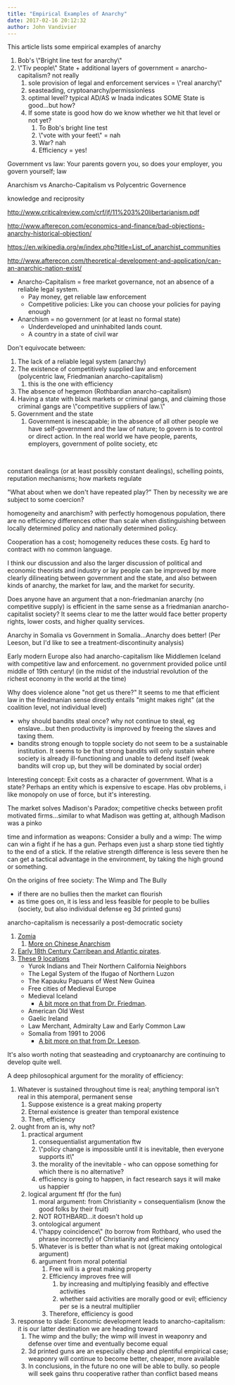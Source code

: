 ```yaml
---
title: "Empirical Examples of Anarchy"
date: 2017-02-16 20:12:32
author: John Vandivier
---
```




This article lists some empirical examples of anarchy
<ol>
 	<li>Bob's \"Bright line test for anarchy\"</li>
 	<li>\"Tiv people\" State + additional layers of government = anarcho-capitalism? not really
<ol>
 	<li>sole provision of legal and enforcement services = \"real anarchy\"</li>
 	<li>seasteading, cryptoanarchy/permissionless</li>
 	<li>optimal level? typical AD/AS w Inada indicates SOME State is good...but how?</li>
 	<li>If some state is good how do we know whether we hit that level or not yet?
<ol>
 	<li>To Bob's bright line test</li>
 	<li>\"vote with your feet\" = nah</li>
 	<li>War? nah</li>
 	<li>Efficiency = yes!</li>
</ol>
</li>
</ol>
</li>
</ol>
Government vs law: Your parents govern you, so does your employer, you govern yourself; law

Anarchism vs Anarcho-Capitalism vs Polycentric Governence

knowledge and reciprosity

http://www.criticalreview.com/crf/jf/11%203%20libertarianism.pdf

http://www.afterecon.com/economics-and-finance/bad-objections-anarchy-historical-objection/

https://en.wikipedia.org/w/index.php?title=List_of_anarchist_communities

http://www.afterecon.com/theoretical-development-and-application/can-an-anarchic-nation-exist/
<ul>
 	<li>Anarcho-Capitalism = free market governance, not an absence of a reliable legal system.
<ul>
 	<li>Pay money, get reliable law enforcement</li>
 	<li>Competitive policies: Like you can choose your policies for paying enough</li>
</ul>
</li>
 	<li>Anarchism = no government (or at least no formal state)
<ul>
 	<li>Underdeveloped and uninhabited lands count.</li>
 	<li>A country in a state of civil war</li>
</ul>
</li>
</ul>
Don't equivocate between:
<ol>
 	<li>The lack of a reliable legal system (anarchy)</li>
 	<li>The existence of competitively supplied law and enforcement (polycentric law, Friedmanian anarcho-capitalism)
<ol>
 	<li>this is the one with efficiency</li>
</ol>
</li>
 	<li>The absence of hegemon (Rothbardian anarcho-capitalism)</li>
 	<li>Having a state with black markets or criminal gangs, and claiming those criminal gangs are \"competitive suppliers of law.\"</li>
 	<li>Government and the state
<ol>
 	<li>Government is inescapable; in the absence of all other people we have self-government and the law of nature; to govern is to control or direct action. In the real world we have people, parents, employers, government of polite society, etc</li>
</ol>
</li>
</ol>
&nbsp;

constant dealings (or at least possibly constant dealings), schelling points, reputation mechanisms; how markets regulate

\"What about when we don't have repeated play?\" Then by necessity we are subject to some coercion?

homogeneity and anarchism? with perfectly homogenous population, there are no efficiency differences other than scale when distinguishing between locally determined policy and nationally determined policy.

Cooperation has a cost; homogeneity reduces these costs. Eg hard to contract with no common language.

I think our discussion and also the larger discussion of political and economic theorists and industry or lay people can be improved by more clearly dilineating between government and the state, and also between kinds of anarchy, the market for law, and the market for security.

Does anyone have an argument that a non-friedmanian anarchy (no competitive supply) is efficient in the same sense as a friedmanian anarcho-capitalist society? It seems clear to me the latter would face better property rights, lower costs, and higher quality services.

Anarchy in Somalia vs Government in Somalia...Anarchy does better! (Per Leeson, but I'd like to see a treatment-discontinuity analysis)

Early modern Europe also had anarcho-capitalism like Middlemen Iceland with competitive law and enforcement. no government provided police until middle of 19th century! (in the midst of the industrial revolution of the richest economy in the world at the time)

Why does violence alone \"not get us there?\" It seems to me that efficient law in the friedmanian sense directly entails \"might makes right\" (at the coalition level, not individual level)
<ul>
 	<li>why should bandits steal once? why not continue to steal, eg enslave...but then productivity is improved by freeing the slaves and taxing them.</li>
 	<li>bandits strong enough to topple society do not seem to be a sustainable institution. It seems to be that strong bandits will only sustain where society is already ill-functioning and unable to defend itself (weak bandits will crop up, but they will be dominated by social order)</li>
</ul>
Interesting concept: Exit costs as a character of government. What is a state? Perhaps an entity which is expensive to escape. Has obv problems, i like monopoly on use of force, but it's interesting.

The market solves Madison's Paradox; competitive checks between profit motivated firms...similar to what Madison was getting at, although Madison was a pinko

time and information as weapons: Consider a bully and a wimp: The wimp can win a fight if he has a gun. Perhaps even just a sharp stone tied tightly to the end of a stick. If the relative strength difference is less severe then he can get a tactical advantage in the environment, by taking the high ground or something.

On the origins of free society: The Wimp and The Bully
<ul>
 	<li>if there are no bullies then the market can flourish</li>
 	<li>as time goes on, it is less and less feasible for people to be bullies (society, but also individual defense eg 3d printed guns)</li>
</ul>
anarcho-capitalism is necessarily a post-democratic society
<ol>
 	<li><a href=\"https://en.wikipedia.org/wiki/Zomia_(region)\">Zomia</a>
<ol>
 	<li><a href=\"https://en.wikipedia.org/wiki/Anarchism_in_China\">More on Chinese Anarchism</a></li>
</ol>
</li>
 	<li><a href=\"https://en.wikipedia.org/w/index.php?title=The_Invisible_Hook&amp;oldid=737760406\">Early 18th Century Carribean and Atlantic pirates</a>.</li>
 	<li><a href=\"https://en.wikipedia.org/w/index.php?title=Anarcho-capitalism&amp;oldid=765712030#Historical_precedents_similar_to_anarcho-capitalism\">These 9 locations</a>
<ul>
 	<li>Yurok Indians and Their Northern California Neighbors</li>
 	<li>The Legal System of the Ifugao of Northern Luzon</li>
 	<li>The Kapauku Papuans of West New Guinea</li>
 	<li>Free cities of Medieval Europe</li>
 	<li>Medieval Iceland
<ul>
 	<li><a href=\"http://www.daviddfriedman.com/Academic/Iceland/Iceland.html\">A bit more on that from Dr. Friedman</a>.</li>
</ul>
</li>
 	<li>American Old West</li>
 	<li>Gaelic Ireland</li>
 	<li>Law Merchant, Admiralty Law and Early Common Law</li>
 	<li>Somalia from 1991 to 2006
<ul>
 	<li><a href=\"http://www.peterleeson.com/Better_Off_Stateless.pdf\">A bit more on that from Dr. Leeson</a>.</li>
</ul>
</li>
</ul>
</li>
</ol>
It's also worth noting that seasteading and cryptoanarchy are continuing to develop quite well.

A deep philosophical argument for the morality of efficiency:
<ol>
 	<li>Whatever is sustained throughout time is real; anything temporal isn't real in this atemporal, permanent sense
<ol>
 	<li>Suppose existence is a great making property</li>
 	<li>Eternal existence is greater than temporal existence</li>
 	<li>Then, efficiency</li>
</ol>
</li>
 	<li>ought from an is, why not?
<ol>
 	<li>practical argument
<ol>
 	<li>consequentialist argumentation ftw</li>
 	<li>\"policy change is impossible until it is inevitable, then everyone supports it\"</li>
 	<li>the morality of the inevitable - who can oppose something for which there is no alternative?</li>
 	<li>efficiency is going to happen, in fact research says it will make us happier</li>
</ol>
</li>
 	<li>logical argument ftf (for the fun)
<ol>
 	<li>moral argument: from Christianity = consequentialism (know the good folks by their fruit)</li>
 	<li>NOT ROTHBARD...it doesn't hold up</li>
 	<li>ontological argument</li>
 	<li>\"happy coincidence\" (to borrow from Rothbard, who used the phrase incorrectly) of Christianity and efficiency</li>
 	<li>Whatever is is better than what is not (great making ontological argument)</li>
 	<li>argument from moral potential
<ol>
 	<li>Free will is a great making property</li>
 	<li>Efficiency improves free will
<ol>
 	<li>by increasing and multiplying feasibly and effective activities</li>
 	<li>whether said activities are morally good or evil; efficiency per se is a neutral multiplier</li>
</ol>
</li>
 	<li>Therefore, efficiency is good</li>
</ol>
</li>
</ol>
</li>
</ol>
</li>
 	<li>response to slade: Economic development leads to anarcho-capitalism: it is our latter destination we are heading toward
<ol>
 	<li>The wimp and the bully; the wimp will invest in weaponry and defense over time and eventually become equal</li>
 	<li>3d printed guns are an especially cheap and plentiful empirical case; weaponry will continue to become better, cheaper, more available</li>
 	<li>In conclusions, in the future no one will be able to bully. so people will seek gains thru cooperative rather than conflict based means</li>
</ol>
</li>
</ol>
